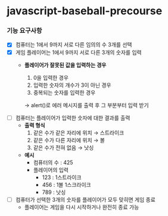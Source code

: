 # javascript-baseball-precourse
### 기능 요구사항
- [x] 컴퓨터는 1에서 9까지 서로 다른 임의의 수 3개를 선택
- [x] 게임 플레이어는 1에서 9까지 서로 다른 3개의 숫자를 입력
  - __플레이어가 잘못된 값을 입력하는 경우__
    1. 0을 입력한 경우
    2. 입력한 숫자의 개수가 3이 아닌 경우
    3. 중복되는 숫자를 입력한 경우

    &rarr; alert()로 에러 메시지를 출력 후 그 부분부터 입력 받기
- [ ] 컴퓨터는 플레이어가 입력한 숫자에 대한 결과를 출력
  - __출력 형식__
    1. 같은 수가 같은 자리에 위치 &rarr; 스트라이크
    2. 같은 수가 다른 자리에 위치 &rarr; 볼
    3. 같은 수가 전혀 없음 &rarr; 낫싱
  - __예시__
    + 컴퓨터의 수 : 425
    + 플레이어의 입력
      * 123 : 1스트라이크
      * 456 : 1볼 1스크라이크
      * 789 : 낫싱
- [ ] 컴퓨터가 선택한 3개의 숫자를 플레이어가 모두 맞히면 게임 종료
  - 플레이어는 게임을 다시 시작하거나 완전히 종료 가능